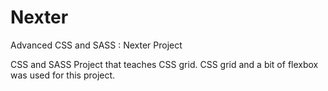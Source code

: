 # Nexter
Advanced CSS and SASS : Nexter Project

CSS and SASS Project that teaches CSS grid. CSS grid and a bit of flexbox was used for this project.
